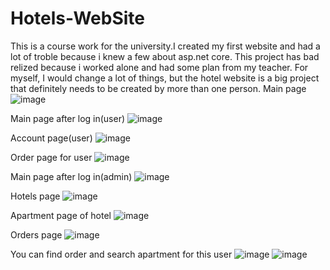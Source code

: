 # Hotels-WebSite
This is a course work for the university.I created my first website and had a lot of troble because i knew a few about asp.net core. This project has bad relized because i worked alone and had some plan from my teacher. For myself, I would change a lot of things, but the hotel website is a big project that definitely needs to be created by more than one person.
Main page
![image](https://user-images.githubusercontent.com/110671885/217637483-76eef190-384d-42a2-b42f-3422ba94c080.png)

Main page after log in(user)
![image](https://user-images.githubusercontent.com/110671885/217637733-d169b29b-607b-440d-bd03-7e2269f498b5.png)

Account page(user)
![image](https://user-images.githubusercontent.com/110671885/217638665-edc97687-12af-4766-8626-73aa0c95cd34.png)

Order page for user
![image](https://user-images.githubusercontent.com/110671885/217640265-9eba34c9-3c9b-4e41-bc06-9588cf49949c.png)

Main page after log in(admin)
![image](https://user-images.githubusercontent.com/110671885/217640492-87fbfeb8-b1ae-4219-ba89-3118b1212ac8.png)

Hotels page 
![image](https://user-images.githubusercontent.com/110671885/217640618-cc96f309-66be-4c03-8a2a-78ee72d844f5.png)

Apartment page of hotel
![image](https://user-images.githubusercontent.com/110671885/217640688-8f3a5e4d-623c-436b-8203-9572705b34a3.png)

Orders page
![image](https://user-images.githubusercontent.com/110671885/217641035-549cd756-0af8-46c4-9902-3c935d47e794.png)

You can find order and search apartment for this user
![image](https://user-images.githubusercontent.com/110671885/217640972-b1f1ff53-46ed-4e25-bce9-784e04673900.png)
![image](https://user-images.githubusercontent.com/110671885/217641276-4b2cd2dd-d427-45c7-9a58-abdbea159fa1.png)

